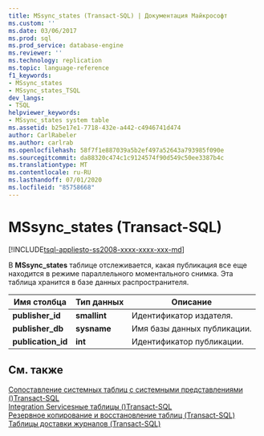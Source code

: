 ```yaml
---
title: MSsync_states (Transact-SQL) | Документация Майкрософт
ms.custom: ''
ms.date: 03/06/2017
ms.prod: sql
ms.prod_service: database-engine
ms.reviewer: ''
ms.technology: replication
ms.topic: language-reference
f1_keywords:
- MSsync_states
- MSsync_states_TSQL
dev_langs:
- TSQL
helpviewer_keywords:
- MSsync_states system table
ms.assetid: b25e17e1-7718-432e-a442-c4946741d474
author: CarlRabeler
ms.author: carlrab
ms.openlocfilehash: 58f7f1e887039a5b2ef497a52643a793985f090e
ms.sourcegitcommit: da88320c474c1c9124574f90d549c50ee3387b4c
ms.translationtype: MT
ms.contentlocale: ru-RU
ms.lasthandoff: 07/01/2020
ms.locfileid: "85758668"
---
```

# <a name="mssync_states-transact-sql"></a>MSsync_states (Transact-SQL)
[!INCLUDE[tsql-appliesto-ss2008-xxxx-xxxx-xxx-md](../../includes/applies-to-version/sqlserver.md)]

  В **MSsync_states** таблице отслеживается, какая публикация все еще находится в режиме параллельного моментального снимка. Эта таблица хранится в базе данных распространителя.  
  
|Имя столбца|Тип данных|Описание|  
|-----------------|---------------|-----------------|  
|**publisher_id**|**smallint**|Идентификатор издателя.|  
|**publisher_db**|**sysname**|Имя базы данных публикации.|  
|**publication_id**|**int**|Идентификатор публикации.|  
  
## <a name="see-also"></a>См. также  
 [Сопоставление системных таблиц с системными представлениями &#40;&#41;Transact-SQL](../../relational-databases/system-tables/mapping-system-tables-to-system-views-transact-sql.md)   
 [Integration Servicesные таблицы &#40;&#41;Transact-SQL](../../relational-databases/system-tables/integration-services-tables-transact-sql.md)   
 [Резервное копирование и восстановление таблиц &#40;Transact-SQL&#41;](../../relational-databases/system-tables/backup-and-restore-tables-transact-sql.md)   
 [Таблицы доставки журналов (Transact-SQL)](../../relational-databases/system-tables/log-shipping-tables-transact-sql.md)  
  
  
